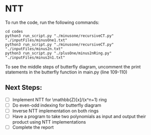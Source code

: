 # NTT
To run the code, run the following commands:
```
cd codes
python3 run_script.py "./minusone/recursiveCT.py" "./inputFiles/minusOne1.txt"
python3 run_script.py "./minusone/recursiveCT.py" "./inputFiles/minus2n.txt"
python3 run_script.py "./plusOne/minus2nRing.py" "./inputFiles/minus2n1.txt"

```

To see the middle steps of butterfly diagram, uncomment the print statements in the butterfly function in main.py (line 109-110)

## Next Steps:
- [ ] Implement NTT for \mathbb{Z}[x]/(x^n+1) ring
- [ ] Do even-odd indexing for butterfly diagram
- [ ] Inverse NTT implementation on both rings
- [ ] Have a program to take two polynomials as input and output their product using NTT implementations
- [ ] Complete the report